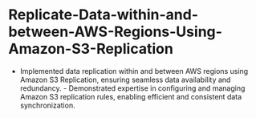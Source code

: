# Replicate-Data-within-and-between-AWS-Regions-Using-Amazon-S3-Replication
- Implemented data replication within and between AWS regions using Amazon S3 Replication, ensuring seamless data availability and redundancy. - Demonstrated expertise in configuring and managing Amazon S3 replication rules, enabling efficient and consistent data synchronization.
